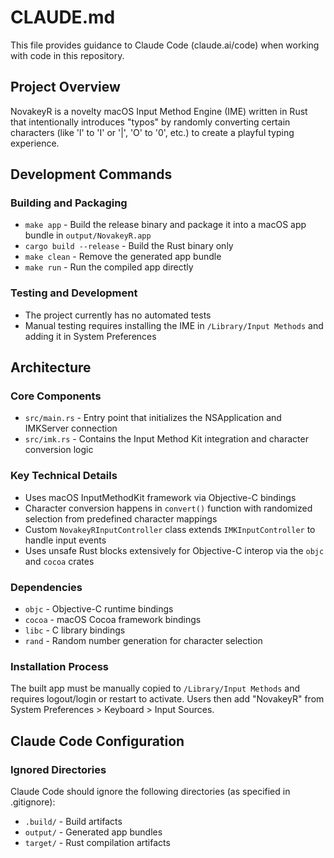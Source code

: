 # CLAUDE.md

This file provides guidance to Claude Code (claude.ai/code) when working with code in this repository.

## Project Overview

NovakeyR is a novelty macOS Input Method Engine (IME) written in Rust that intentionally introduces "typos" by randomly converting certain characters (like 'l' to 'I' or '|', 'O' to '0', etc.) to create a playful typing experience.

## Development Commands

### Building and Packaging
- `make app` - Build the release binary and package it into a macOS app bundle in `output/NovakeyR.app`
- `cargo build --release` - Build the Rust binary only
- `make clean` - Remove the generated app bundle
- `make run` - Run the compiled app directly

### Testing and Development
- The project currently has no automated tests
- Manual testing requires installing the IME in `/Library/Input Methods` and adding it in System Preferences

## Architecture

### Core Components
- `src/main.rs` - Entry point that initializes the NSApplication and IMKServer connection
- `src/imk.rs` - Contains the Input Method Kit integration and character conversion logic

### Key Technical Details
- Uses macOS InputMethodKit framework via Objective-C bindings
- Character conversion happens in `convert()` function with randomized selection from predefined character mappings
- Custom `NovakeyRInputController` class extends `IMKInputController` to handle input events
- Uses unsafe Rust blocks extensively for Objective-C interop via the `objc` and `cocoa` crates

### Dependencies
- `objc` - Objective-C runtime bindings
- `cocoa` - macOS Cocoa framework bindings  
- `libc` - C library bindings
- `rand` - Random number generation for character selection

### Installation Process
The built app must be manually copied to `/Library/Input Methods` and requires logout/login or restart to activate. Users then add "NovakeyR" from System Preferences > Keyboard > Input Sources.

## Claude Code Configuration

### Ignored Directories
Claude Code should ignore the following directories (as specified in .gitignore):
- `.build/` - Build artifacts
- `output/` - Generated app bundles
- `target/` - Rust compilation artifacts